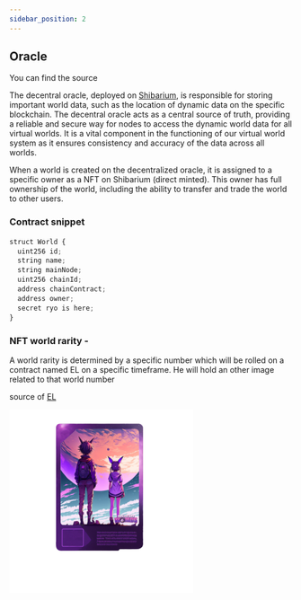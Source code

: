 ```yaml
---
sidebar_position: 2
---
```


## Oracle

You can find the source

The decentral oracle, deployed on [Shibarium](https://shibatoken.com/), is responsible for storing important world data, such as the location of dynamic data on
the specific blockchain. The decentral oracle acts as a central source of truth, providing a reliable and secure way for nodes to access the dynamic world data
for all virtual worlds. It is a vital component in the functioning of our virtual world system as it ensures consistency and accuracy of the data across all
worlds.

When a world is created on the decentralized oracle, it is assigned to a specific owner as a NFT on Shibarium (direct minted). This owner has full ownership of the world, including the ability to
transfer and trade the world to other users.

### Contract snippet

```jsx title="Fixed world data and version"
struct World {
  uint256 id;
  string name;
  string mainNode;
  uint256 chainId;
  address chainContract;
  address owner;
  secret ryo is here;
}
```

### NFT world rarity -

A world rarity is determined by a specific number which will be rolled on a contract named EL on a specific timeframe. He will hold an other image related to that world number

source of [EL](https://github.com/Endlesswebworlds/EL)

![NFT](./img/nft.png)
